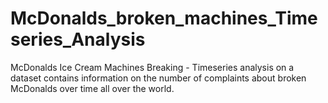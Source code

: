 # McDonalds_broken_machines_Timeseries_Analysis
McDonalds Ice Cream Machines Breaking - Timeseries analysis on a dataset contains information on the number of complaints about broken McDonalds over time all over the world.
